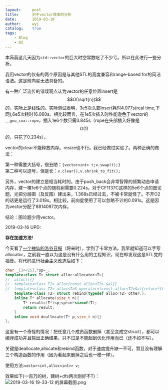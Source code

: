 ```yaml
---
layout:		post
title:		对于vector效率的分析
date:		2019-03-10
author:		wyj
catalog:	true
tags:
    - Blog
    - OI
---
```


本蒟蒻这几天因为`std::vector`的巨大时空常数吃了不少亏。所以在此进行一些分析。

我用vector的仅有的两个原因是与其他STL的高度兼容和range-based for的简洁语法。这是前向星无法具备的。

有一种广泛流传的错误观点认为vector的任意位置insert是$$O(\sqrt{n})$$的，实际上是线性的。实际测试表明，3e5次头部insert耗时4.077s(real time,下同),6e5次耗时16.060s。相比较而言，在1e5次插入时性能逊色于vector的`__gnu_cxx::rope`，插入1e6个数只需3.845s（rope在头部插入好像是$$O(1)$$的，只花了0.234s）。

vector的clear不能释放内存。resize也不行。我已经做过实验了。两种正确的做法：

第一种需要大括号，很丑陋：`{vector<int> t;v.swap(t);}`  
第二种可以逗号，但是长：`v.clear(),v.shrink_to_fit();`


另外，vector的建立是相当耗时的。由于push_back会非常智障的频繁动态申请内存，建一棵1e6个点的随机树需要0.224s。对于CF1137C这样的5e6个点的图论题，光把分层图（及反图）建出来，1.368s已经过去，不被卡常就怪了。不开O2的话更是运行了3.018s。相比较，前向星使用了可以忽略不计的0.091s。这是因为vector分配了8814097次内存。

结论：图论题少用vector。

2019-03-16 UPD:

**存在加速方法!**

今天看了[一个神仙的洛谷日报](https://www.luogu.org/blog/Howershine950644/c-ka-chang-shuo-zhi-nei-cun-you-hua)（将来时），学到了卡常方法。我早就知道可以手写allocator，之前我一直以为这是没有什么用的工程知识，现在却发现这是STL党的福音。将代码进行~~社会主义~~改造后如下：
```cpp
char _[3<<25],*sp=_;
template<class T> struct alloc:allocator<T>{
//	alloc(){}
//	template<class T2> alloc(const alloc<T2> &a){}
//	template<class T2> alloc<T>& operator=(const alloc<T2>&a){return*this;}
	template<class T2> struct rebind{typedef alloc<T2> other;};
	inline T* allocate(size_t n){
		T* result=(T*)sp;sp+=n*sizeof(T);
		return result;
	}
	inline void deallocate(T* p,size_t n){}
};
```
这里有一个奇怪的情况：把任意几个成员函数删掉（甚至变成空struct），都可以编译成功并且输出正确结果，只不过是不能起到优化作用而已（还不如不写）。

关键是deallocate,allocate和rebind函数，对于速度提升缺一不可。暂且没有理解三个构造函数的作用（因为看起来删掉之后也一模一样）。

使用方法:`vector<int,alloc<int>> v;`

效果如下(一百万的树，建树+dfs两次刚好不T)：
![2019-03-16 19-33-12 的屏幕截图.png](https://i.loli.net/2019/03/16/5c8ce087c9239.png)

